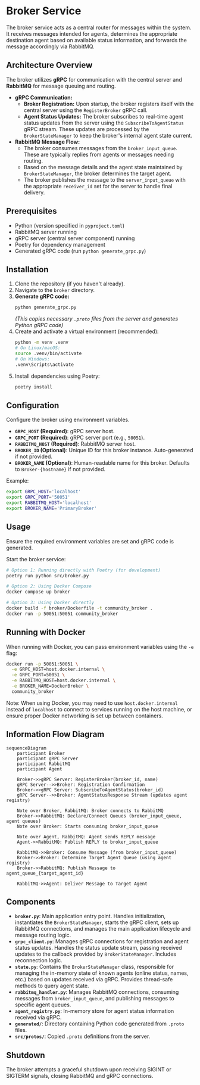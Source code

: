 # Broker Service

The broker service acts as a central router for messages within the system. It receives messages intended for agents, determines the appropriate destination agent based on available status information, and forwards the message accordingly via RabbitMQ.

## Architecture Overview

The broker utilizes **gRPC** for communication with the central server and **RabbitMQ** for message queuing and routing.

-   **gRPC Communication:**
    -   **Broker Registration:** Upon startup, the broker registers itself with the central server using the `RegisterBroker` gRPC call.
    -   **Agent Status Updates:** The broker subscribes to real-time agent status updates from the server using the `SubscribeToAgentStatus` gRPC stream. These updates are processed by the `BrokerStateManager` to keep the broker's internal agent state current.
-   **RabbitMQ Message Flow:**
    -   The broker consumes messages from the `broker_input_queue`. These are typically replies from agents or messages needing routing.
    -   Based on the message details and the agent state maintained by `BrokerStateManager`, the broker determines the target agent.
    -   The broker publishes the message to the `server_input_queue` with the appropriate `receiver_id` set for the server to handle final delivery.

## Prerequisites

-   Python (version specified in `pyproject.toml`)
-   RabbitMQ server running
-   gRPC server (central server component) running
-   Poetry for dependency management
-   Generated gRPC code (run `python generate_grpc.py`)

## Installation

1.  Clone the repository (if you haven't already).
2.  Navigate to the `broker` directory.
3.  **Generate gRPC code:**
    ```bash
    python generate_grpc.py
    ```
    *(This copies necessary `.proto` files from the server and generates Python gRPC code)*
4.  Create and activate a virtual environment (recommended):
    ```bash
    python -m venv .venv
    # On Linux/macOS:
    source .venv/bin/activate
    # On Windows:
    .venv\Scripts\activate
    ```
5.  Install dependencies using Poetry:
    ```bash
    poetry install
    ```

## Configuration

Configure the broker using environment variables.

-   **`GRPC_HOST` (Required)**: gRPC server host.
-   **`GRPC_PORT` (Required)**: gRPC server port (e.g., `50051`).
-   **`RABBITMQ_HOST` (Required)**: RabbitMQ server host.
-   **`BROKER_ID` (Optional)**: Unique ID for this broker instance. Auto-generated if not provided.
-   **`BROKER_NAME` (Optional)**: Human-readable name for this broker. Defaults to `Broker-{hostname}` if not provided.

Example:
```bash
export GRPC_HOST='localhost'
export GRPC_PORT='50051'
export RABBITMQ_HOST='localhost'
export BROKER_NAME='PrimaryBroker'
```

## Usage

Ensure the required environment variables are set and gRPC code is generated.

Start the broker service:
```bash
# Option 1: Running directly with Poetry (for development)
poetry run python src/broker.py

# Option 2: Using Docker Compose
docker compose up broker

# Option 3: Using Docker directly
docker build -f broker/Dockerfile -t community_broker .
docker run -p 50051:50051 community_broker
```

## Running with Docker

When running with Docker, you can pass environment variables using the `-e` flag:

```bash
docker run -p 50051:50051 \
  -e GRPC_HOST=host.docker.internal \
  -e GRPC_PORT=50051 \
  -e RABBITMQ_HOST=host.docker.internal \
  -e BROKER_NAME=DockerBroker \
  community_broker
```

Note: When using Docker, you may need to use `host.docker.internal` instead of `localhost` to connect to services running on the host machine, or ensure proper Docker networking is set up between containers.

## Information Flow Diagram

```mermaid
sequenceDiagram
    participant Broker
    participant gRPC Server
    participant RabbitMQ
    participant Agent

    Broker->>gRPC Server: RegisterBroker(broker_id, name)
    gRPC Server-->>Broker: Registration Confirmation
    Broker->>gRPC Server: SubscribeToAgentStatus(broker_id)
    gRPC Server-->>Broker: AgentStatusResponse Stream (updates agent registry)

    Note over Broker, RabbitMQ: Broker connects to RabbitMQ
    Broker->>RabbitMQ: Declare/Connect Queues (broker_input_queue, agent queues)
    Note over Broker: Starts consuming broker_input_queue

    Note over Agent, RabbitMQ: Agent sends REPLY message
    Agent->>RabbitMQ: Publish REPLY to broker_input_queue

    RabbitMQ->>Broker: Consume Message (from broker_input_queue)
    Broker->>Broker: Determine Target Agent Queue (using agent registry)
    Broker->>RabbitMQ: Publish Message to agent_queue_{target_agent_id}

    RabbitMQ->>Agent: Deliver Message to Target Agent
```

## Components

-   **`broker.py`**: Main application entry point. Handles initialization, instantiates the `BrokerStateManager`, starts the gRPC client, sets up RabbitMQ connections, and manages the main application lifecycle and message routing logic.
-   **`grpc_client.py`**: Manages gRPC connections for registration and agent status updates. Handles the status update stream, passing received updates to the callback provided by `BrokerStateManager`. Includes reconnection logic.
-   **`state.py`**: Contains the `BrokerStateManager` class, responsible for managing the in-memory state of known agents (online status, names, etc.) based on updates received via gRPC. Provides thread-safe methods to query agent state.
-   **`rabbitmq_handler.py`**: Manages RabbitMQ connections, consuming messages from `broker_input_queue`, and publishing messages to specific agent queues.
-   **`agent_registry.py`**: In-memory store for agent status information received via gRPC.
-   **`generated/`**: Directory containing Python code generated from `.proto` files.
-   **`src/protos/`**: Copied `.proto` definitions from the server.

## Shutdown

The broker attempts a graceful shutdown upon receiving SIGINT or SIGTERM signals, closing RabbitMQ and gRPC connections.